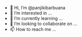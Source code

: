 - 👋 Hi, I’m @panjikibarbuana
- 👀 I’m interested in ...
- 🌱 I’m currently learning ...
- 💞️ I’m looking to collaborate on ...
- 📫 How to reach me ...

<!---
panjikibarbuana/panjikibarbuana is a ✨ special ✨ repository because its `README.md` (this file) appears on your GitHub profile.
You can click the Preview link to take a look at your changes.
--->

